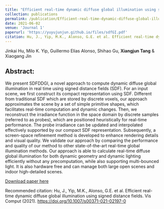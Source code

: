 ```yaml
---
title: "Efficient real-time dynamic diffuse global illumination using signed distance fields"
collection: publications
permalink: /publication/Efficient-real-time-dynamic-diffuse-global-illumination-using-signed-distance-fields
date: 2021-06-02
venue: 'Journal 1'
paperurl: 'https://yuyujunjun.github.io/files/sdfGI.pdf'
citation: Hu, J., Yip, M.K., Alonso, G.E. et al. Efficient real-time dynamic diffuse global illumination using signed distance fields. Vis Comput (2021). https://doi.org/10.1007/s00371-021-02197-0
---
```

Jinkai Hu, Milo K. Yip, Guillermo Elias Alonso, Shihao Gu, **Xiangjun Tang** & Xiaogang Jin



## Abstract:

We present SDFDDGI, a novel approach to compute dynamic diffuse global illumination in real time using signed distance fields (SDF). For an input scene, we first construct its compact representation using SDF. Different from traditional SDF which are stored by discrete voxels, our approach approximates the scene by a set of simple primitive shapes, which facilitates real-time computation and dynamic changes. Then, we reconstruct the irradiance function in the space domain by discrete samples (referred to as probes), which are positioned heuristically for real-time performance. The probe irradiance can be updated and interpolated effectively supported by our compact SDF representation. Subsequently, a screen-space refinement method is developed to enhance rendering details and visual quality. We validate our approach by comparing the performance and quality of our method to other state-of-the-art real-time global illumination methods. Our approach is able to calculate real-time diffuse global illumination for both dynamic geometry and dynamic lighting efficiently without any precomputation, while also supporting multi-bounced light. It is also hardware free and can manage both large open scenes and indoor high-detailed scenes.





[Download paper here](https://yuyujunjun.github.io/files/paper1.pdf)

Recommended citation: Hu, J., Yip, M.K., Alonso, G.E. et al. Efficient real-time dynamic diffuse global illumination using signed distance fields. Vis Comput (2021). https://doi.org/10.1007/s00371-021-02197-0